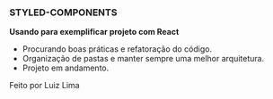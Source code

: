 ### STYLED-COMPONENTS
 
**Usando para exemplificar projeto com React**

- Procurando boas práticas e refatoração do código.
- Organização de pastas e manter sempre uma melhor arquitetura.
- Projeto em andamento.

Feito por Luiz Lima